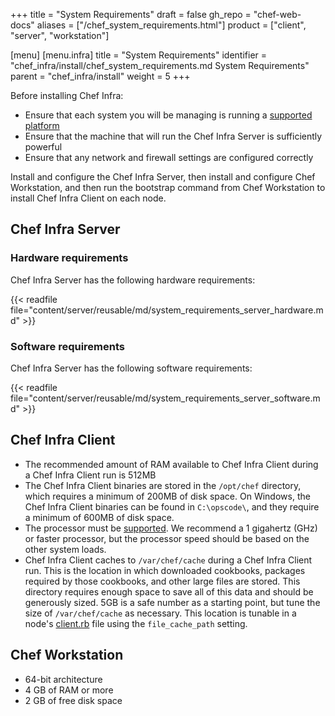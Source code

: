 +++
title = "System Requirements"
draft = false
gh_repo = "chef-web-docs"
aliases = ["/chef_system_requirements.html"]
product = ["client", "server", "workstation"]

[menu]
  [menu.infra]
    title = "System Requirements"
    identifier = "chef_infra/install/chef_system_requirements.md System Requirements"
    parent = "chef_infra/install"
    weight = 5
+++

Before installing Chef Infra:

- Ensure that each system you will be managing is running a [supported
    platform](/platforms/)
- Ensure that the machine that will run the Chef Infra Server is
    sufficiently powerful
- Ensure that any network and firewall settings are configured
    correctly

Install and configure the Chef Infra Server, then install and configure
Chef Workstation, and then run the bootstrap command from Chef
Workstation to install Chef Infra Client on each node.

## Chef Infra Server

### Hardware requirements

Chef Infra Server has the following hardware requirements:

{{< readfile file="content/server/reusable/md/system_requirements_server_hardware.md" >}}

### Software requirements

Chef Infra Server has the following software requirements:

{{< readfile file="content/server/reusable/md/system_requirements_server_software.md" >}}

## Chef Infra Client

- The recommended amount of RAM available to Chef Infra Client during
    a Chef Infra Client run is 512MB
- The Chef Infra Client binaries are stored in the `/opt/chef`
    directory, which requires a minimum of 200MB of disk space. On
    Windows, the Chef Infra Client binaries can be found in
    `C:\opscode\`, and they require a minimum of 600MB of disk space.
- The processor must be [supported](/platforms/). We recommend
    a 1 gigahertz (GHz) or faster processor, but the processor speed
    should be based on the other system loads.
- Chef Infra Client caches to `/var/chef/cache` during a Chef Infra
    Client run. This is the location in which downloaded cookbooks,
    packages required by those cookbooks, and other large files are
    stored. This directory requires enough space to save all of this
    data and should be generously sized. 5GB is a safe number as a
    starting point, but tune the size of `/var/chef/cache` as necessary.
    This location is tunable in a node's
    [client.rb](/config_rb_client/) file using the
    `file_cache_path` setting.

## Chef Workstation

- 64-bit architecture
- 4 GB of RAM or more
- 2 GB of free disk space
